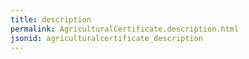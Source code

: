 ```yaml
---
title: description
permalink: AgriculturalCertificate.description.html
jsonid: agriculturalcertificate_description
---
```

